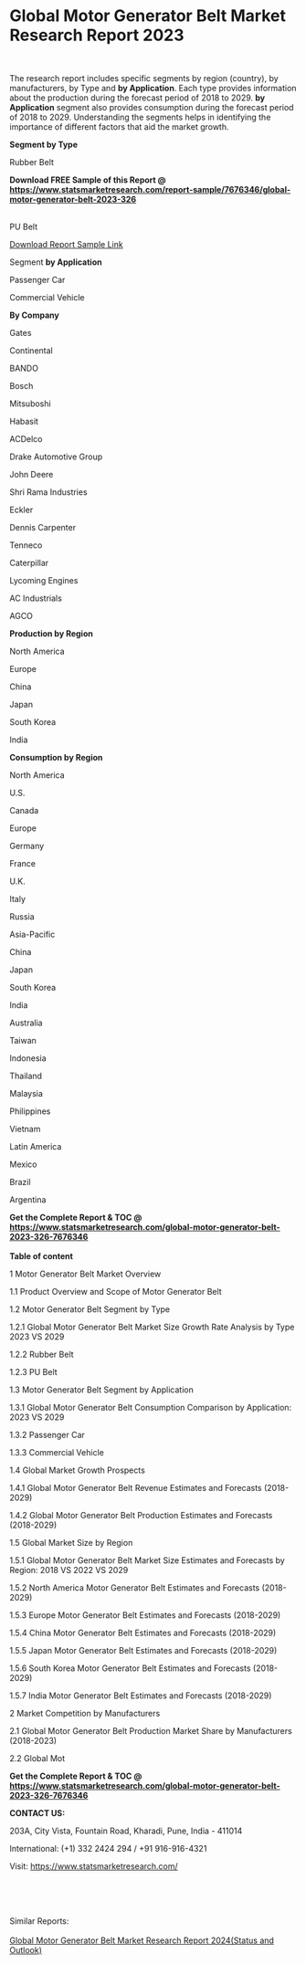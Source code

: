 <h1>Global Motor Generator Belt Market Research Report 2023</h1><br/><p>The research report includes specific segments by region (country), by manufacturers, by Type and <strong>by Application</strong>. Each type provides information about the production during the forecast period of 2018 to 2029. <strong>by Application</strong> segment also provides consumption during the forecast period of 2018 to 2029. Understanding the segments helps in identifying the importance of different factors that aid the market growth.</p><p><strong>Segment by Type</strong></p><p>Rubber Belt</p><div><b>Download FREE Sample of this Report @ <a href="https://www.statsmarketresearch.com/download-free-sample/7676346/global-motor-generator-belt-2023-326">https://www.statsmarketresearch.com/report-sample/7676346/global-motor-generator-belt-2023-326</a></b></div><br><p>PU Belt</p><p><a href="https://www.statsmarketresearch.com/download-free-sample/7676346/global-motor-generator-belt-2023-326">Download Report Sample Link</a></p><p>Segment <strong>by Application</strong></p><p>Passenger Car</p><p>Commercial Vehicle</p><p><strong>By Company</strong></p><p>Gates</p><p>Continental</p><p>BANDO</p><p>Bosch</p><p>Mitsuboshi</p><p>Habasit</p><p>ACDelco</p><p>Drake Automotive Group</p><p>John Deere</p><p>Shri Rama Industries</p><p>Eckler</p><p>Dennis Carpenter</p><p>Tenneco</p><p>Caterpillar</p><p>Lycoming Engines</p><p>AC Industrials</p><p>AGCO</p><p><strong>Production by Region</strong></p><p>North America</p><p>Europe</p><p>China</p><p>Japan</p><p>South Korea</p><p>India</p><p><strong>Consumption by Region</strong></p><p>North America</p><p>U.S.</p><p>Canada</p><p>Europe</p><p>Germany</p><p>France</p><p>U.K.</p><p>Italy</p><p>Russia</p><p>Asia-Pacific</p><p>China</p><p>Japan</p><p>South Korea</p><p>India</p><p>Australia</p><p>Taiwan</p><p>Indonesia</p><p>Thailand</p><p>Malaysia</p><p>Philippines</p><p>Vietnam</p><p>Latin America</p><p>Mexico</p><p>Brazil</p><p>Argentina</p><div><b>Get the Complete Report & TOC @ <a href="https://www.statsmarketresearch.com/global-motor-generator-belt-2023-326-7676346">https://www.statsmarketresearch.com/global-motor-generator-belt-2023-326-7676346</a></b></div><br><b>Table of content</b><p>1 Motor Generator Belt Market Overview<br />
 
  1.1 Product Overview and Scope of Motor Generator Belt<br />
 
  1.2 Motor Generator Belt Segment by Type<br />
 
  1.2.1 Global Motor Generator Belt Market Size Growth Rate Analysis by Type 2023 VS 2029<br />
 
  1.2.2 Rubber Belt<br />
 
  1.2.3 PU Belt<br />
 
  1.3 Motor Generator Belt Segment by Application<br />
 
  1.3.1 Global Motor Generator Belt Consumption Comparison by Application: 2023 VS 2029<br />
 
  1.3.2 Passenger Car<br />
 
  1.3.3 Commercial Vehicle<br />
 
  1.4 Global Market Growth Prospects<br />
 
  1.4.1 Global Motor Generator Belt Revenue Estimates and Forecasts (2018-2029)<br />
 
  1.4.2 Global Motor Generator Belt Production Estimates and Forecasts (2018-2029)<br />
 
  1.5 Global Market Size by Region<br />
 
  1.5.1 Global Motor Generator Belt Market Size Estimates and Forecasts by Region: 2018 VS 2022 VS 2029<br />
 
  1.5.2 North America Motor Generator Belt Estimates and Forecasts (2018-2029)<br />
 
  1.5.3 Europe Motor Generator Belt Estimates and Forecasts (2018-2029)<br />
 
  1.5.4 China Motor Generator Belt Estimates and Forecasts (2018-2029)<br />
 
  1.5.5 Japan Motor Generator Belt Estimates and Forecasts (2018-2029)<br />
 
  1.5.6 South Korea Motor Generator Belt Estimates and Forecasts (2018-2029)<br />
 
  1.5.7 India Motor Generator Belt Estimates and Forecasts (2018-2029)<br />
 
 2 Market Competition by Manufacturers<br />
 
  2.1 Global Motor Generator Belt Production Market Share by Manufacturers (2018-2023)<br />
 
  2.2 Global Mot<br><div><b>Get the Complete Report & TOC @ <a href="https://www.statsmarketresearch.com/global-motor-generator-belt-2023-326-7676346">https://www.statsmarketresearch.com/global-motor-generator-belt-2023-326-7676346</a></b></div></p>
 
 <b>CONTACT US:</b><br>
 
 203A, City Vista, Fountain Road, Kharadi, Pune, India - 411014 <br>
 
 International: (+1) 332 2424 294 / +91 916-916-4321<br>
 
 Visit: <a href="https://www.statsmarketresearch.com/">https://www.statsmarketresearch.com/</a>
 
 <br>
 
 <br><br>Similar Reports: <br><br><a href="https://www.statsmarketresearch.com/global-motor-generator-belt-2024-349-8006956">Global Motor Generator Belt Market Research Report 2024(Status and Outlook)</a><br><br>